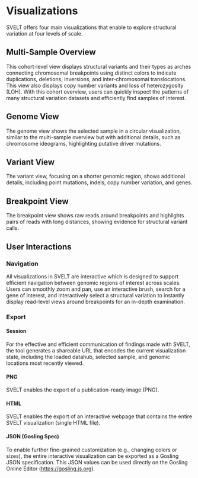 # Visualizations

<!-- ?> 🚧 This page is work in progress 🚧 -->
<!-- ![interface](assets/interface.png ':class=image') -->

SVELT offers four main visualizations that enable to explore structural variation at four levels of scale.

## Multi-Sample Overview

This cohort-level view displays structural variants and their types as arches connecting chromosomal breakpoints using distinct colors to indicate duplications, deletions, inversions, and inter-chromosomal translocations. This view also displays copy number variants and loss of heterozygosity (LOH). With this cohort overview, users can quickly inspect the patterns of many structural variation datasets and efficiently find samples of interest.

## Genome View
The genome view shows the selected sample in a circular visualization, similar to the multi-sample overview but with additional details, such as chromosome ideograms, highlighting putative driver mutations.

## Variant View
The variant view, focusing on a shorter genomic region, shows additional details, including point mutations, indels, copy number variation, and genes.

## Breakpoint View
The breakpoint view shows raw reads around breakpoints and highlights pairs of reads with long distances, showing evidence for structural variant calls.

<!-- * Color: The five colors (green, blue, red, orange, yellow) represent the types of SV events. If a read on the left view has a mate on the right view, these reads are encoded with one of the five colors depending on its SV type. If paired reads are not positioned within the two views, they are just represented with grey colors. -->

<!-- * Loading the alignment information may take up to few minutes. -->

## User Interactions

### Navigation
All visualizations in SVELT are interactive which is designed to support efficient navigation between genomic regions of interest across scales. Users can smoothly zoom and pan, use an interactive brush, search for a gene of interest, and interactively select a structural variation to instantly display read-level views around breakpoints for an in-depth examination. 

### Export

#### Session
For the effective and efficient communication of findings made with SVELT, the tool generates a shareable URL that encodes the current visualization state, including the loaded datahub, selected sample, and genomic locations most recently viewed. 

#### PNG
SVELT enables the export of a publication-ready image (PNG).

#### HTML
SVELT enables the export of an interactive webpage that contains the entire SVELT visualization (single HTML file).

#### JSON (Gosling Spec)
To enable further fine-grained customization (e.g., changing colors or sizes), the entire interactive visualization can be exported as a Gosling JSON specification. This JSON values can be used directly on the Gosling Online Editor (https://gosling.js.org).


<!-- #### Navigating Linear Detail View on Circular Overview
By clicking and dragging a mouse on a blue brush, users can navigate a linear view.

#### Opening Alignment Views

Upon clicking on a SV on either an overview or a linear view, two alignment views are opened that show two regions around breakpoints. The selected SV is represented with thicker edges. Vertical gray lines on the alignment views represent the breakpoints of the selected SV.

#### Selecting a Sample

From the sample gallery, a user can select a sample of interest by clicking.

#### Navigating To Specific Chromosomes

Using the drop-down menus, a user can quickly navigate to a certain chromosome on an either overview or the linear detail view.

#### Exporting PNG

#### Interacting with Visualizations
By default, interactions are not activated in visualizations. You will first need to click on a visualization, following the instruction on the left-top corner (i.e., “Click inside to use interactions”). 

After clicking on it, you can now adjust brushes, use the mouse wheel to zoom in and out, and click on a SV. In this mode, you can scroll the entire website by putting your mouse around the main visualization (i.e., gray dotted region). 

When you click on the outside of the visualization, the interactions will be deactivated. In this mode, you can safely scroll the entire website by positioning your mouse anywhere, even on the visualization. -->